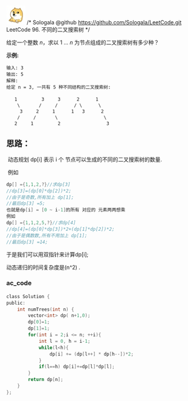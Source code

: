 ![](https://github.com/Sologala/SomeThings/blob/master/face.jpg?raw=true)
/*
    Sologala   @github    https://github.com/Sologala/LeetCode.git
    LeetCode   96. 不同的二叉搜索树
*/

给定一个整数 *n*，求以 1 ... *n* 为节点组成的二叉搜索树有多少种？

**示例:**

```
输入: 3
输出: 5
解释:
给定 n = 3, 一共有 5 种不同结构的二叉搜索树:

   1         3     3      2      1
    \       /     /      / \      \
     3     2     1      1   3      2
    /     /       \                 \
   2     1         2                 3
```

## **思路：**

​	动态规划  dp[i] 表示 i 个 节点可以生成的不同的二叉搜索树的数量.

​	例如 

```c
dp[] ={1,1,2,?}//求dp[3]
//dp[3]=(dp[0]*dp[2])*2;
//由于是奇数,所有加上 dp[1];
//最后dp[3] =5;
也就是dp[i] = [0 ~ i-1]的所有 对应的 元素两两想乘
例如
dp[] ={1,1,2,5,?}//求dp[4]
//dp[4]=(dp[0]*dp[3])*2+(dp[1]*dp[2])*2;
//由于是偶数数,所有不用加上 dp[1];
//最后dp[3] =14;
```

于是我们可以用双指针来计算dp[i];

 动态递归的时间复杂度是(n^2) .

### **ac_code**

```c
class Solution {
public:
    int numTrees(int n) {
        vector<int> dp( n+1,0);
        dp[0]=1;
        dp[1]=1;
        for(int i = 2;i <= n; ++i){
            int l = 0, h = i-1;
            while(l<h){
                dp[i] += (dp[l++] * dp[h--])*2;
            }
            if(l==h) dp[i]+=dp[l]*dp[l];
        }
        return dp[n];
    }
};
```
